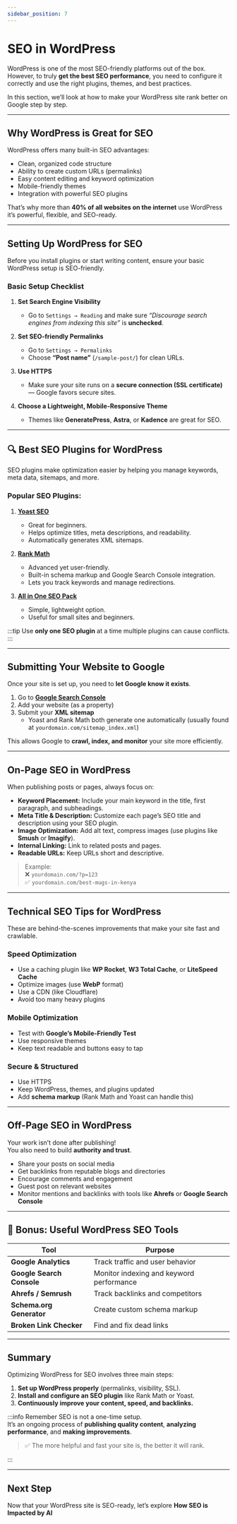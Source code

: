 ```yaml
---
sidebar_position: 7
---
```


# SEO in WordPress

WordPress is one of the most SEO-friendly platforms out of the box.  
However, to truly **get the best SEO performance**, you need to configure it correctly and use the right plugins, themes, and best practices.

In this section, we’ll look at how to make your WordPress site rank better on Google step by step.

---

## Why WordPress is Great for SEO

WordPress offers many built-in SEO advantages:

- Clean, organized code structure
- Ability to create custom URLs (permalinks)
- Easy content editing and keyword optimization
- Mobile-friendly themes
- Integration with powerful SEO plugins

That’s why more than **40% of all websites on the internet** use WordPress it’s powerful, flexible, and SEO-ready.

---

## Setting Up WordPress for SEO

Before you install plugins or start writing content, ensure your basic WordPress setup is SEO-friendly.

### Basic Setup Checklist

1. **Set Search Engine Visibility**

   - Go to `Settings → Reading` and make sure _“Discourage search engines from indexing this site”_ is **unchecked**.

2. **Set SEO-friendly Permalinks**

   - Go to `Settings → Permalinks`
   - Choose **“Post name”** (`/sample-post/`) for clean URLs.

3. **Use HTTPS**

   - Make sure your site runs on a **secure connection (SSL certificate)** — Google favors secure sites.

4. **Choose a Lightweight, Mobile-Responsive Theme**
   - Themes like **GeneratePress**, **Astra**, or **Kadence** are great for SEO.

---

## 🔍 Best SEO Plugins for WordPress

SEO plugins make optimization easier by helping you manage keywords, meta data, sitemaps, and more.

### Popular SEO Plugins:

1. **[Yoast SEO](https://yoast.com/wordpress/plugins/seo/)**

   - Great for beginners.
   - Helps optimize titles, meta descriptions, and readability.
   - Automatically generates XML sitemaps.

2. **[Rank Math](https://rankmath.com/)**

   - Advanced yet user-friendly.
   - Built-in schema markup and Google Search Console integration.
   - Lets you track keywords and manage redirections.

3. **[All in One SEO Pack](https://aioseo.com/)**
   - Simple, lightweight option.
   - Useful for small sites and beginners.

:::tip
Use **only one SEO plugin** at a time multiple plugins can cause conflicts.
:::

---

## Submitting Your Website to Google

Once your site is set up, you need to **let Google know it exists**.

1. Go to **[Google Search Console](https://search.google.com/search-console/)**
2. Add your website (as a property)
3. Submit your **XML sitemap**
   - Yoast and Rank Math both generate one automatically (usually found at `yourdomain.com/sitemap_index.xml`)

This allows Google to **crawl, index, and monitor** your site more efficiently.

---

## On-Page SEO in WordPress

When publishing posts or pages, always focus on:

- **Keyword Placement:** Include your main keyword in the title, first paragraph, and subheadings.
- **Meta Title & Description:** Customize each page’s SEO title and description using your SEO plugin.
- **Image Optimization:** Add alt text, compress images (use plugins like **Smush** or **Imagify**).
- **Internal Linking:** Link to related posts and pages.
- **Readable URLs:** Keep URLs short and descriptive.

> Example:  
> ❌ `yourdomain.com/?p=123`  
> ✅ `yourdomain.com/best-mugs-in-kenya`

---

## Technical SEO Tips for WordPress

These are behind-the-scenes improvements that make your site fast and crawlable.

### Speed Optimization

- Use a caching plugin like **WP Rocket**, **W3 Total Cache**, or **LiteSpeed Cache**
- Optimize images (use **WebP** format)
- Use a CDN (like Cloudflare)
- Avoid too many heavy plugins

### Mobile Optimization

- Test with **Google’s Mobile-Friendly Test**
- Use responsive themes
- Keep text readable and buttons easy to tap

### Secure & Structured

- Use HTTPS
- Keep WordPress, themes, and plugins updated
- Add **schema markup** (Rank Math and Yoast can handle this)

---

## Off-Page SEO in WordPress

Your work isn’t done after publishing!  
You also need to build **authority and trust**.

- Share your posts on social media
- Get backlinks from reputable blogs and directories
- Encourage comments and engagement
- Guest post on relevant websites
- Monitor mentions and backlinks with tools like **Ahrefs** or **Google Search Console**

---

## 🧠 Bonus: Useful WordPress SEO Tools

| Tool                      | Purpose                                  |
| ------------------------- | ---------------------------------------- |
| **Google Analytics**      | Track traffic and user behavior          |
| **Google Search Console** | Monitor indexing and keyword performance |
| **Ahrefs / Semrush**      | Track backlinks and competitors          |
| **Schema.org Generator**  | Create custom schema markup              |
| **Broken Link Checker**   | Find and fix dead links                  |

---

## Summary

Optimizing WordPress for SEO involves three main steps:

1. **Set up WordPress properly** (permalinks, visibility, SSL).
2. **Install and configure an SEO plugin** like Rank Math or Yoast.
3. **Continuously improve your content, speed, and backlinks.**

:::info
Remember SEO is not a one-time setup.  
It’s an ongoing process of **publishing quality content**, **analyzing performance**, and **making improvements**.

> ✅ The more helpful and fast your site is, the better it will rank.

:::

---

## Next Step

Now that your WordPress site is SEO-ready, let’s explore **How SEO is Impacted by AI**
